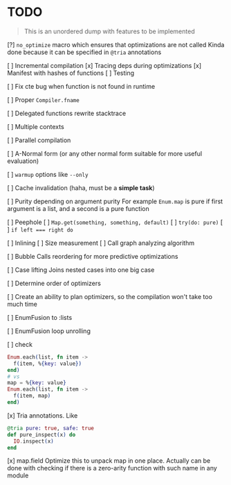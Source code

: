 # TODO

> This is an unordered dump with features to be implemented

[?] `no_optimize` macro which ensures that optimizations are not called
    Kinda done because it can be specified in `@tria` annotations

[ ] Incremental compilation
    [x] Tracing deps during optimizations
    [x] Manifest with hashes of functions
    [ ] Testing

[ ] Fix cte bug when function is not found in runtime

[ ] Proper `Compiler.fname`

[ ] Delegated functions rewrite stacktrace

[ ] Multiple contexts

[ ] Parallel compilation

[ ] A-Normal form (or any other normal form suitable for more useful evaluation)

[ ] `warmup` options like `--only`

[ ] Cache invalidation (haha, must be a __simple task__)

[ ] Purity depending on argument purity
For example `Enum.map` is pure
if first argument is a list, and a second is a pure function

[ ] Peephole
  [ ] `Map.get(something, something, default)`
  [ ] `try(do: pure)`
  [ ] `if left === right do`

[ ] Inlining
  [ ] Size measurement
  [ ] Call graph analyzing algorithm

[ ] Bubble
Calls reordering for more predictive optimizations

[ ] Case lifting
Joins nested cases into one big case

[ ] Determine order of optimizers

[ ] Create an ability to plan optimizers, so the compilation won't take too much time

[ ] EnumFusion to :lists

[ ] EnumFusion loop unrolling

[ ] check

```elixir
Enum.each(list, fn item ->
  f(item, %{key: value})
end)
# vs
map = %{key: value}
Enum.each(list, fn item ->
  f(item, map)
end)
```

[x] Tria annotations. Like
```elixir
@tria pure: true, safe: true
def pure_inspect(x) do
  IO.inspect(x)
end
```

[x] map.field
Optimize this to unpack map in one place.
Actually can be done with checking if there is a zero-arity function with such name in any module
